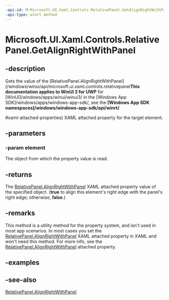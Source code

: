 ```yaml
---
-api-id: M:Microsoft.UI.Xaml.Controls.RelativePanel.GetAlignRightWithPanel(Microsoft.UI.Xaml.UIElement)
-api-type: winrt method
---
```


<!-- Method syntax
public bool GetAlignRightWithPanel(Windows.UI.Xaml.UIElement element)
-->

# Microsoft.UI.Xaml.Controls.RelativePanel.GetAlignRightWithPanel

## -description
Gets the value of the [RelativePanel.AlignRightWithPanel](/windows/winui/api/microsoft.ui.xaml.controls.relativepanel**This documentation applies to WinUI 2 for UWP** for [WinUI]/windows/apps/winui/winui3/ in the [Windows App SDK]/windows/apps/windows-app-sdk/, see the **[Windows App SDK namespaces]/windows/windows-app-sdk/api/winrt/**.

#xaml-attached-properties) XAML attached property for the target element.

## -parameters
### -param element
The object from which the property value is read.

## -returns
The [RelativePanel.AlignRightWithPanel](/windows/winui/api/microsoft.ui.xaml.controls.relativepanel#xaml-attached-properties) XAML attached property value of the specified object. (**true** to align this element's right edge with the panel's right edge; otherwise, **false**.)

## -remarks
This method is a utility method for the property system, and isn't used in most app scenarios. In most cases you set the [RelativePanel.AlignRightWithPanel](/windows/winui/api/microsoft.ui.xaml.controls.relativepanel#xaml-attached-properties) XAML attached property in XAML and won't need this method. For more info, see the [RelativePanel.AlignRightWithPanel](/windows/winui/api/microsoft.ui.xaml.controls.relativepanel#xaml-attached-properties) attached property.

## -examples

## -see-also
[RelativePanel.AlignRightWithPanel](/windows/winui/api/microsoft.ui.xaml.controls.relativepanel#xaml-attached-properties)

